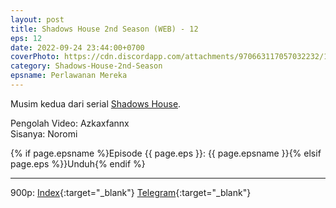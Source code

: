 ```yaml
---
layout: post
title: Shadows House 2nd Season (WEB) - 12
eps: 12
date: 2022-09-24 23:44:00+0700
coverPhoto: https://cdn.discordapp.com/attachments/970663117057032232/1023089941107965992/unknown.png
category: Shadows-House-2nd-Season
epsname: Perlawanan Mereka
---
```


Musim kedua dari serial [Shadows House](https://a-1fansub.github.io/Shadows-House-Paketan).

Pengolah Video: Azkaxfannx
<br>
Sisanya: Noromi

{% if page.epsname %}Episode {{ page.eps }}: {{ page.epsname }}{% elsif page.eps %}}Unduh{% endif %}

---
900p: [Index](https://proyek.a-1ddl.workers.dev/0:/Musim%20Panas%202022/%5BWEB%5D/%5BA-1%5D%20Shadows%20House%202nd%20Season%20%5BWEB%5D%5Bx264%20900p%5D%5BAAC%5D/%5BA-1%5D%20Shadows%20House%202nd%20Season%20-%2012%20%5BWEB%5D%5Bx264%20900p%5D%5BAAC%5D%5B2029E137%5D.mkv){:target="_blank"} [Telegram](https://t.me/a1fansubweeklies/137){:target="_blank"}
